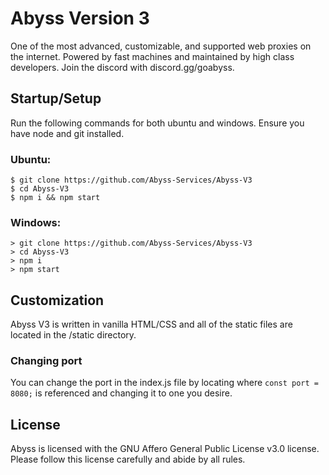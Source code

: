 # Abyss Version 3

One of the most advanced, customizable, and supported web proxies on the internet. Powered by fast machines and maintained by high class developers. 
Join the discord with discord.gg/goabyss.

## Startup/Setup

Run the following commands for both ubuntu and windows. Ensure you have node and git installed.

### Ubuntu:
```
$ git clone https://github.com/Abyss-Services/Abyss-V3
$ cd Abyss-V3
$ npm i && npm start
```

### Windows:
```
> git clone https://github.com/Abyss-Services/Abyss-V3
> cd Abyss-V3
> npm i
> npm start
```

## Customization
Abyss V3 is written in vanilla HTML/CSS and all of the static files are located in the /static directory.

### Changing port
You can change the port in the index.js file by locating where `const port = 8080;` is referenced and changing it to one you desire.

## License
Abyss is licensed with the GNU Affero General Public License v3.0 license. Please follow this license carefully and abide by all rules.
